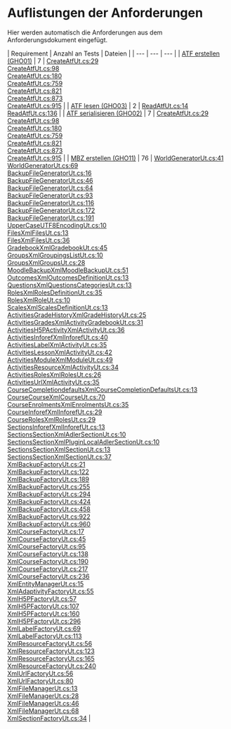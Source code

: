 # Auflistungen der Anforderungen

Hier werden automatisch die Anforderungen aus dem Anforderungsdokument eingefügt.

[//]: # (Script-Start)
| Requirement | Anzahl an Tests | Dateien |
| --- | --- | --- |
| [ATF erstellen (GHO01)](GHO01.md) | 7 | [CreateAtfUt.cs:29](https://github.com/ProjektAdLer/Autorentool/blob/main/GeneratorTest/ATF/CreateAtfUt.cs#L29)<br/>[CreateAtfUt.cs:98](https://github.com/ProjektAdLer/Autorentool/blob/main/GeneratorTest/ATF/CreateAtfUt.cs#L98)<br/>[CreateAtfUt.cs:180](https://github.com/ProjektAdLer/Autorentool/blob/main/GeneratorTest/ATF/CreateAtfUt.cs#L180)<br/>[CreateAtfUt.cs:759](https://github.com/ProjektAdLer/Autorentool/blob/main/GeneratorTest/ATF/CreateAtfUt.cs#L759)<br/>[CreateAtfUt.cs:821](https://github.com/ProjektAdLer/Autorentool/blob/main/GeneratorTest/ATF/CreateAtfUt.cs#L821)<br/>[CreateAtfUt.cs:873](https://github.com/ProjektAdLer/Autorentool/blob/main/GeneratorTest/ATF/CreateAtfUt.cs#L873)<br/>[CreateAtfUt.cs:915](https://github.com/ProjektAdLer/Autorentool/blob/main/GeneratorTest/ATF/CreateAtfUt.cs#L915) |
| [ATF lesen (GHO03)](GHO03.md) | 2 | [ReadAtfUt.cs:14](https://github.com/ProjektAdLer/Autorentool/blob/main/GeneratorTest/ATF/ReadAtfUt.cs#L14)<br/>[ReadAtfUt.cs:136](https://github.com/ProjektAdLer/Autorentool/blob/main/GeneratorTest/ATF/ReadAtfUt.cs#L136) |
| [ATF serialisieren (GHO02)](GHO02.md) | 7 | [CreateAtfUt.cs:29](https://github.com/ProjektAdLer/Autorentool/blob/main/GeneratorTest/ATF/CreateAtfUt.cs#L29)<br/>[CreateAtfUt.cs:98](https://github.com/ProjektAdLer/Autorentool/blob/main/GeneratorTest/ATF/CreateAtfUt.cs#L98)<br/>[CreateAtfUt.cs:180](https://github.com/ProjektAdLer/Autorentool/blob/main/GeneratorTest/ATF/CreateAtfUt.cs#L180)<br/>[CreateAtfUt.cs:759](https://github.com/ProjektAdLer/Autorentool/blob/main/GeneratorTest/ATF/CreateAtfUt.cs#L759)<br/>[CreateAtfUt.cs:821](https://github.com/ProjektAdLer/Autorentool/blob/main/GeneratorTest/ATF/CreateAtfUt.cs#L821)<br/>[CreateAtfUt.cs:873](https://github.com/ProjektAdLer/Autorentool/blob/main/GeneratorTest/ATF/CreateAtfUt.cs#L873)<br/>[CreateAtfUt.cs:915](https://github.com/ProjektAdLer/Autorentool/blob/main/GeneratorTest/ATF/CreateAtfUt.cs#L915) |
| [MBZ erstellen (GHO11)](GHO11.md) | 76 | [WorldGeneratorUt.cs:41](https://github.com/ProjektAdLer/Autorentool/blob/main/GeneratorTest/API/WorldGeneratorUt.cs#L41)<br/>[WorldGeneratorUt.cs:69](https://github.com/ProjektAdLer/Autorentool/blob/main/GeneratorTest/API/WorldGeneratorUt.cs#L69)<br/>[BackupFileGeneratorUt.cs:16](https://github.com/ProjektAdLer/Autorentool/blob/main/GeneratorTest/WorldExport/BackupFileGeneratorUt.cs#L16)<br/>[BackupFileGeneratorUt.cs:46](https://github.com/ProjektAdLer/Autorentool/blob/main/GeneratorTest/WorldExport/BackupFileGeneratorUt.cs#L46)<br/>[BackupFileGeneratorUt.cs:64](https://github.com/ProjektAdLer/Autorentool/blob/main/GeneratorTest/WorldExport/BackupFileGeneratorUt.cs#L64)<br/>[BackupFileGeneratorUt.cs:93](https://github.com/ProjektAdLer/Autorentool/blob/main/GeneratorTest/WorldExport/BackupFileGeneratorUt.cs#L93)<br/>[BackupFileGeneratorUt.cs:116](https://github.com/ProjektAdLer/Autorentool/blob/main/GeneratorTest/WorldExport/BackupFileGeneratorUt.cs#L116)<br/>[BackupFileGeneratorUt.cs:172](https://github.com/ProjektAdLer/Autorentool/blob/main/GeneratorTest/WorldExport/BackupFileGeneratorUt.cs#L172)<br/>[BackupFileGeneratorUt.cs:191](https://github.com/ProjektAdLer/Autorentool/blob/main/GeneratorTest/WorldExport/BackupFileGeneratorUt.cs#L191)<br/>[UpperCaseUTF8EncodingUt.cs:10](https://github.com/ProjektAdLer/Autorentool/blob/main/GeneratorTest/WorldExport/UpperCaseUTF8EncodingUt.cs#L10)<br/>[FilesXmlFilesUt.cs:13](https://github.com/ProjektAdLer/Autorentool/blob/main/GeneratorTest/XmlClasses/Entities/Files.xml/FilesXmlFilesUt.cs#L13)<br/>[FilesXmlFilesUt.cs:36](https://github.com/ProjektAdLer/Autorentool/blob/main/GeneratorTest/XmlClasses/Entities/Files.xml/FilesXmlFilesUt.cs#L36)<br/>[GradebookXmlGradebookUt.cs:45](https://github.com/ProjektAdLer/Autorentool/blob/main/GeneratorTest/XmlClasses/Entities/Gradebook.xml/GradebookXmlGradebookUt.cs#L45)<br/>[GroupsXmlGroupingsListUt.cs:10](https://github.com/ProjektAdLer/Autorentool/blob/main/GeneratorTest/XmlClasses/Entities/Groups.xml/GroupsXmlGroupingsListUt.cs#L10)<br/>[GroupsXmlGroupsUt.cs:28](https://github.com/ProjektAdLer/Autorentool/blob/main/GeneratorTest/XmlClasses/Entities/Groups.xml/GroupsXmlGroupsUt.cs#L28)<br/>[MoodleBackupXmlMoodleBackupUt.cs:51](https://github.com/ProjektAdLer/Autorentool/blob/main/GeneratorTest/XmlClasses/Entities/MoodleBackup.xml/MoodleBackupXmlMoodleBackupUt.cs#L51)<br/>[OutcomesXmlOutcomesDefinitionUt.cs:13](https://github.com/ProjektAdLer/Autorentool/blob/main/GeneratorTest/XmlClasses/Entities/Outcomes.xml/OutcomesXmlOutcomesDefinitionUt.cs#L13)<br/>[QuestionsXmlQuestionsCategoriesUt.cs:13](https://github.com/ProjektAdLer/Autorentool/blob/main/GeneratorTest/XmlClasses/Entities/Questions.xml/QuestionsXmlQuestionsCategoriesUt.cs#L13)<br/>[RolesXmlRolesDefinitionUt.cs:35](https://github.com/ProjektAdLer/Autorentool/blob/main/GeneratorTest/XmlClasses/Entities/Roles.xml/RolesXmlRolesDefinitionUt.cs#L35)<br/>[RolesXmlRoleUt.cs:10](https://github.com/ProjektAdLer/Autorentool/blob/main/GeneratorTest/XmlClasses/Entities/Roles.xml/RolesXmlRoleUt.cs#L10)<br/>[ScalesXmlScalesDefinitionUt.cs:13](https://github.com/ProjektAdLer/Autorentool/blob/main/GeneratorTest/XmlClasses/Entities/Scales.xml/ScalesXmlScalesDefinitionUt.cs#L13)<br/>[ActivitiesGradeHistoryXmlGradeHistoryUt.cs:25](https://github.com/ProjektAdLer/Autorentool/blob/main/GeneratorTest/XmlClasses/Entities/_activities/GradeHistory.xml/ActivitiesGradeHistoryXmlGradeHistoryUt.cs#L25)<br/>[ActivitiesGradesXmlActivityGradebookUt.cs:31](https://github.com/ProjektAdLer/Autorentool/blob/main/GeneratorTest/XmlClasses/Entities/_activities/Grades.xml/ActivitiesGradesXmlActivityGradebookUt.cs#L31)<br/>[ActivitiesH5PActivityXmlActivityUt.cs:36](https://github.com/ProjektAdLer/Autorentool/blob/main/GeneratorTest/XmlClasses/Entities/_activities/H5pActivity.xml/ActivitiesH5PActivityXmlActivityUt.cs#L36)<br/>[ActivitiesInforefXmlInforefUt.cs:40](https://github.com/ProjektAdLer/Autorentool/blob/main/GeneratorTest/XmlClasses/Entities/_activities/Inforef.xml/ActivitiesInforefXmlInforefUt.cs#L40)<br/>[ActivitiesLabelXmlActivityUt.cs:35](https://github.com/ProjektAdLer/Autorentool/blob/main/GeneratorTest/XmlClasses/Entities/_activities/Label.xml/ActivitiesLabelXmlActivityUt.cs#L35)<br/>[ActivitiesLessonXmlActivityUt.cs:42](https://github.com/ProjektAdLer/Autorentool/blob/main/GeneratorTest/XmlClasses/Entities/_activities/Lesson.xml/ActivitiesLessonXmlActivityUt.cs#L42)<br/>[ActivitiesModuleXmlModuleUt.cs:49](https://github.com/ProjektAdLer/Autorentool/blob/main/GeneratorTest/XmlClasses/Entities/_activities/Module.xml/ActivitiesModuleXmlModuleUt.cs#L49)<br/>[ActivitiesResourceXmlActivityUt.cs:34](https://github.com/ProjektAdLer/Autorentool/blob/main/GeneratorTest/XmlClasses/Entities/_activities/Resource.xml/ActivitiesResourceXmlActivityUt.cs#L34)<br/>[ActivitiesRolesXmlRolesUt.cs:26](https://github.com/ProjektAdLer/Autorentool/blob/main/GeneratorTest/XmlClasses/Entities/_activities/Roles.xml/ActivitiesRolesXmlRolesUt.cs#L26)<br/>[ActivitiesUrlXmlActivityUt.cs:35](https://github.com/ProjektAdLer/Autorentool/blob/main/GeneratorTest/XmlClasses/Entities/_activities/Url.xml/ActivitiesUrlXmlActivityUt.cs#L35)<br/>[CourseCompletiondefaultsXmlCourseCompletionDefaultsUt.cs:13](https://github.com/ProjektAdLer/Autorentool/blob/main/GeneratorTest/XmlClasses/Entities/_course/Completiondefaults.xml/CourseCompletiondefaultsXmlCourseCompletionDefaultsUt.cs#L13)<br/>[CourseCourseXmlCourseUt.cs:70](https://github.com/ProjektAdLer/Autorentool/blob/main/GeneratorTest/XmlClasses/Entities/_course/Course.xml/CourseCourseXmlCourseUt.cs#L70)<br/>[CourseEnrolmentsXmlEnrolmentsUt.cs:35](https://github.com/ProjektAdLer/Autorentool/blob/main/GeneratorTest/XmlClasses/Entities/_course/Enrolments.xml/CourseEnrolmentsXmlEnrolmentsUt.cs#L35)<br/>[CourseInforefXmlInforefUt.cs:29](https://github.com/ProjektAdLer/Autorentool/blob/main/GeneratorTest/XmlClasses/Entities/_course/Inforef.xml/CourseInforefXmlInforefUt.cs#L29)<br/>[CourseRolesXmlRolesUt.cs:29](https://github.com/ProjektAdLer/Autorentool/blob/main/GeneratorTest/XmlClasses/Entities/_course/Roles.xml/CourseRolesXmlRolesUt.cs#L29)<br/>[SectionsInforefXmlInforefUt.cs:13](https://github.com/ProjektAdLer/Autorentool/blob/main/GeneratorTest/XmlClasses/Entities/_sections/SectionsInforefXmlInforefUt.cs#L13)<br/>[SectionsSectionXmlAdlerSectionUt.cs:10](https://github.com/ProjektAdLer/Autorentool/blob/main/GeneratorTest/XmlClasses/Entities/_sections/SectionsSectionXmlAdlerSectionUt.cs#L10)<br/>[SectionsSectionXmlPluginLocalAdlerSectionUt.cs:10](https://github.com/ProjektAdLer/Autorentool/blob/main/GeneratorTest/XmlClasses/Entities/_sections/SectionsSectionXmlPluginLocalAdlerSectionUt.cs#L10)<br/>[SectionsSectionXmlSectionUt.cs:13](https://github.com/ProjektAdLer/Autorentool/blob/main/GeneratorTest/XmlClasses/Entities/_sections/SectionsSectionXmlSectionUt.cs#L13)<br/>[SectionsSectionXmlSectionUt.cs:37](https://github.com/ProjektAdLer/Autorentool/blob/main/GeneratorTest/XmlClasses/Entities/_sections/SectionsSectionXmlSectionUt.cs#L37)<br/>[XmlBackupFactoryUt.cs:21](https://github.com/ProjektAdLer/Autorentool/blob/main/GeneratorTest/XmlClasses/XmlBackupFactoryUt.cs#L21)<br/>[XmlBackupFactoryUt.cs:122](https://github.com/ProjektAdLer/Autorentool/blob/main/GeneratorTest/XmlClasses/XmlBackupFactoryUt.cs#L122)<br/>[XmlBackupFactoryUt.cs:189](https://github.com/ProjektAdLer/Autorentool/blob/main/GeneratorTest/XmlClasses/XmlBackupFactoryUt.cs#L189)<br/>[XmlBackupFactoryUt.cs:255](https://github.com/ProjektAdLer/Autorentool/blob/main/GeneratorTest/XmlClasses/XmlBackupFactoryUt.cs#L255)<br/>[XmlBackupFactoryUt.cs:294](https://github.com/ProjektAdLer/Autorentool/blob/main/GeneratorTest/XmlClasses/XmlBackupFactoryUt.cs#L294)<br/>[XmlBackupFactoryUt.cs:424](https://github.com/ProjektAdLer/Autorentool/blob/main/GeneratorTest/XmlClasses/XmlBackupFactoryUt.cs#L424)<br/>[XmlBackupFactoryUt.cs:458](https://github.com/ProjektAdLer/Autorentool/blob/main/GeneratorTest/XmlClasses/XmlBackupFactoryUt.cs#L458)<br/>[XmlBackupFactoryUt.cs:922](https://github.com/ProjektAdLer/Autorentool/blob/main/GeneratorTest/XmlClasses/XmlBackupFactoryUt.cs#L922)<br/>[XmlBackupFactoryUt.cs:960](https://github.com/ProjektAdLer/Autorentool/blob/main/GeneratorTest/XmlClasses/XmlBackupFactoryUt.cs#L960)<br/>[XmlCourseFactoryUt.cs:17](https://github.com/ProjektAdLer/Autorentool/blob/main/GeneratorTest/XmlClasses/XmlCourseFactoryUt.cs#L17)<br/>[XmlCourseFactoryUt.cs:45](https://github.com/ProjektAdLer/Autorentool/blob/main/GeneratorTest/XmlClasses/XmlCourseFactoryUt.cs#L45)<br/>[XmlCourseFactoryUt.cs:95](https://github.com/ProjektAdLer/Autorentool/blob/main/GeneratorTest/XmlClasses/XmlCourseFactoryUt.cs#L95)<br/>[XmlCourseFactoryUt.cs:138](https://github.com/ProjektAdLer/Autorentool/blob/main/GeneratorTest/XmlClasses/XmlCourseFactoryUt.cs#L138)<br/>[XmlCourseFactoryUt.cs:190](https://github.com/ProjektAdLer/Autorentool/blob/main/GeneratorTest/XmlClasses/XmlCourseFactoryUt.cs#L190)<br/>[XmlCourseFactoryUt.cs:217](https://github.com/ProjektAdLer/Autorentool/blob/main/GeneratorTest/XmlClasses/XmlCourseFactoryUt.cs#L217)<br/>[XmlCourseFactoryUt.cs:236](https://github.com/ProjektAdLer/Autorentool/blob/main/GeneratorTest/XmlClasses/XmlCourseFactoryUt.cs#L236)<br/>[XmlEntityManagerUt.cs:15](https://github.com/ProjektAdLer/Autorentool/blob/main/GeneratorTest/XmlClasses/XmlEntityManagerUt.cs#L15)<br/>[XmlAdaptivityFactoryUt.cs:55](https://github.com/ProjektAdLer/Autorentool/blob/main/GeneratorTest/XmlClasses/XmlFileFactories/XmlAdaptivityFactoryUt.cs#L55)<br/>[XmlH5PFactoryUt.cs:57](https://github.com/ProjektAdLer/Autorentool/blob/main/GeneratorTest/XmlClasses/XmlFileFactories/XmlH5PFactoryUt.cs#L57)<br/>[XmlH5PFactoryUt.cs:107](https://github.com/ProjektAdLer/Autorentool/blob/main/GeneratorTest/XmlClasses/XmlFileFactories/XmlH5PFactoryUt.cs#L107)<br/>[XmlH5PFactoryUt.cs:160](https://github.com/ProjektAdLer/Autorentool/blob/main/GeneratorTest/XmlClasses/XmlFileFactories/XmlH5PFactoryUt.cs#L160)<br/>[XmlH5PFactoryUt.cs:296](https://github.com/ProjektAdLer/Autorentool/blob/main/GeneratorTest/XmlClasses/XmlFileFactories/XmlH5PFactoryUt.cs#L296)<br/>[XmlLabelFactoryUt.cs:69](https://github.com/ProjektAdLer/Autorentool/blob/main/GeneratorTest/XmlClasses/XmlFileFactories/XmlLabelFactoryUt.cs#L69)<br/>[XmlLabelFactoryUt.cs:113](https://github.com/ProjektAdLer/Autorentool/blob/main/GeneratorTest/XmlClasses/XmlFileFactories/XmlLabelFactoryUt.cs#L113)<br/>[XmlResourceFactoryUt.cs:56](https://github.com/ProjektAdLer/Autorentool/blob/main/GeneratorTest/XmlClasses/XmlFileFactories/XmlResourceFactoryUt.cs#L56)<br/>[XmlResourceFactoryUt.cs:123](https://github.com/ProjektAdLer/Autorentool/blob/main/GeneratorTest/XmlClasses/XmlFileFactories/XmlResourceFactoryUt.cs#L123)<br/>[XmlResourceFactoryUt.cs:165](https://github.com/ProjektAdLer/Autorentool/blob/main/GeneratorTest/XmlClasses/XmlFileFactories/XmlResourceFactoryUt.cs#L165)<br/>[XmlResourceFactoryUt.cs:240](https://github.com/ProjektAdLer/Autorentool/blob/main/GeneratorTest/XmlClasses/XmlFileFactories/XmlResourceFactoryUt.cs#L240)<br/>[XmlUrlFactoryUt.cs:56](https://github.com/ProjektAdLer/Autorentool/blob/main/GeneratorTest/XmlClasses/XmlFileFactories/XmlUrlFactoryUt.cs#L56)<br/>[XmlUrlFactoryUt.cs:80](https://github.com/ProjektAdLer/Autorentool/blob/main/GeneratorTest/XmlClasses/XmlFileFactories/XmlUrlFactoryUt.cs#L80)<br/>[XmlFileManagerUt.cs:13](https://github.com/ProjektAdLer/Autorentool/blob/main/GeneratorTest/XmlClasses/XmlFileManagerUt.cs#L13)<br/>[XmlFileManagerUt.cs:28](https://github.com/ProjektAdLer/Autorentool/blob/main/GeneratorTest/XmlClasses/XmlFileManagerUt.cs#L28)<br/>[XmlFileManagerUt.cs:46](https://github.com/ProjektAdLer/Autorentool/blob/main/GeneratorTest/XmlClasses/XmlFileManagerUt.cs#L46)<br/>[XmlFileManagerUt.cs:68](https://github.com/ProjektAdLer/Autorentool/blob/main/GeneratorTest/XmlClasses/XmlFileManagerUt.cs#L68)<br/>[XmlSectionFactoryUt.cs:34](https://github.com/ProjektAdLer/Autorentool/blob/main/GeneratorTest/XmlClasses/XmlSectionFactoryUt.cs#L34) |